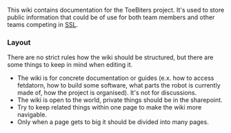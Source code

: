 This wiki contains documentation for the ToeBiters project. It's used to store public information that could be of use for both team members and other teams competing in [SSL](https://ssl.robocup.org/).

### Layout
There are no strict rules how the wiki should be structured, but there are some things to keep in mind when editing it.
- The wiki is for concrete documentation or guides (e.x. how to access fetdatorn, how to build some software, what parts the robot is currently made of, how the project is organised). It's not for discussions.
- The wiki is open to the world, private things should be in the sharepoint.
- Try to keep related things within one page to make the wiki more navigable.
- Only when a page gets to big it should be divided into many pages.